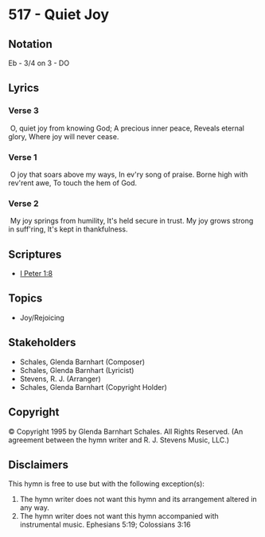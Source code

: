 # 517 - Quiet Joy

## Notation

Eb - 3/4 on 3 - DO

## Lyrics

### Verse 3

 O, quiet joy from knowing God; A precious inner peace, Reveals eternal glory, Where joy will never cease. 

### Verse 1

 O joy that soars above my ways, In ev'ry song of praise. Borne high with rev'rent awe,  To touch the hem of God. 

### Verse 2

 My joy springs from humility, It's held secure in trust. My joy grows strong in suff'ring, It's kept in thankfulness. 


## Scriptures

- [I Peter 1:8](https://www.biblegateway.com/passage/?search=I%20Peter%201%3A8)

## Topics

- Joy/Rejoicing

## Stakeholders

- Schales, Glenda Barnhart (Composer)
- Schales, Glenda Barnhart (Lyricist)
- Stevens, R. J. (Arranger)
- Schales, Glenda Barnhart (Copyright Holder)

## Copyright

© Copyright 1995 by Glenda Barnhart Schales. All Rights Reserved.
(An agreement between the hymn writer and R. J. Stevens Music, LLC.)

## Disclaimers

This hymn is free to use but with the following exception(s):
1. The hymn writer does not want this hymn and its arrangement altered in any way.
2. The hymn writer does not want this hymn accompanied with instrumental music.
Ephesians 5:19; Colossians 3:16

